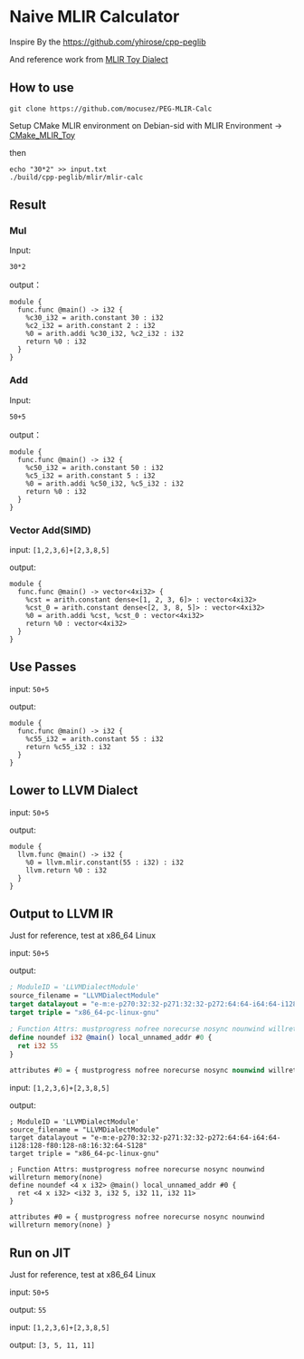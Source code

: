 # Naive MLIR Calculator

Inspire By the https://github.com/yhirose/cpp-peglib

And reference work from [MLIR Toy Dialect](https://github.com/llvm/llvm-project/tree/main/mlir/docs/Tutorials/Toy)

## How to use

```
git clone https://github.com/mocusez/PEG-MLIR-Calc
```

Setup CMake  MLIR environment on Debian-sid with MLIR Environment  -> [CMake_MLIR_Toy](https://github.com/mocusez/CMake_MLIR_Toy)

then

```
echo "30*2" >> input.txt
./build/cpp-peglib/mlir/mlir-calc
```

## Result

### Mul

Input:

```
30*2
```

output：

```
module {
  func.func @main() -> i32 {
    %c30_i32 = arith.constant 30 : i32
    %c2_i32 = arith.constant 2 : i32
    %0 = arith.addi %c30_i32, %c2_i32 : i32
    return %0 : i32
  }
}
```

### Add

Input:

```
50+5
```

output：

```
module {
  func.func @main() -> i32 {
    %c50_i32 = arith.constant 50 : i32
    %c5_i32 = arith.constant 5 : i32
    %0 = arith.addi %c50_i32, %c5_i32 : i32
    return %0 : i32
  }
}
```

### Vector Add(SIMD)

input: `[1,2,3,6]+[2,3,8,5]`

output:

```
module {
  func.func @main() -> vector<4xi32> {
    %cst = arith.constant dense<[1, 2, 3, 6]> : vector<4xi32>
    %cst_0 = arith.constant dense<[2, 3, 8, 5]> : vector<4xi32>
    %0 = arith.addi %cst, %cst_0 : vector<4xi32>
    return %0 : vector<4xi32>
  }
}
```



## Use Passes

input: `50+5`

output:

```
module {
  func.func @main() -> i32 {
    %c55_i32 = arith.constant 55 : i32
    return %c55_i32 : i32
  }
}
```



## Lower to LLVM Dialect

input: `50+5`

output:

```
module {
  llvm.func @main() -> i32 {
    %0 = llvm.mlir.constant(55 : i32) : i32
    llvm.return %0 : i32
  }
}
```



## Output to LLVM IR

Just for reference, test at x86_64 Linux



input: `50+5`

output: 

```llvm IR
; ModuleID = 'LLVMDialectModule'
source_filename = "LLVMDialectModule"
target datalayout = "e-m:e-p270:32:32-p271:32:32-p272:64:64-i64:64-i128:128-f80:128-n8:16:32:64-S128"
target triple = "x86_64-pc-linux-gnu"

; Function Attrs: mustprogress nofree norecurse nosync nounwind willreturn memory(none)
define noundef i32 @main() local_unnamed_addr #0 {
  ret i32 55
}

attributes #0 = { mustprogress nofree norecurse nosync nounwind willreturn memory(none) }
```



input: `[1,2,3,6]+[2,3,8,5]`

output: 

```
; ModuleID = 'LLVMDialectModule'
source_filename = "LLVMDialectModule"
target datalayout = "e-m:e-p270:32:32-p271:32:32-p272:64:64-i64:64-i128:128-f80:128-n8:16:32:64-S128"
target triple = "x86_64-pc-linux-gnu"

; Function Attrs: mustprogress nofree norecurse nosync nounwind willreturn memory(none)
define noundef <4 x i32> @main() local_unnamed_addr #0 {
  ret <4 x i32> <i32 3, i32 5, i32 11, i32 11>
}

attributes #0 = { mustprogress nofree norecurse nosync nounwind willreturn memory(none) }
```



## Run on JIT

Just for reference, test at x86_64 Linux

input: `50+5`

output: `55`



input: `[1,2,3,6]+[2,3,8,5]`

output: `[3, 5, 11, 11]`
